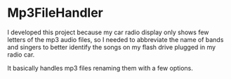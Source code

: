 # Mp3FileHandler

I developed this project because my car radio display only shows few letters of the mp3 audio files, so I needed to abbreviate the name of bands and singers to better identify the songs on my flash drive plugged in my radio car.

It basically handles mp3 files renaming them with a few options.

